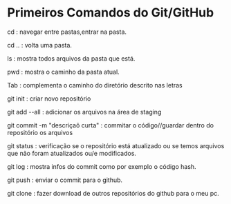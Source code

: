 # Primeiros Comandos do Git/GitHub

cd : navegar entre pastas,entrar na pasta.

cd .. : volta uma pasta.

ls : mostra todos arquivos da pasta que está.

pwd : mostra o caminho da pasta atual.

Tab : complementa o caminho do diretório descrito nas letras

git init : criar novo repositório

git add --all : adicionar os arquivos na área de staging

git commit -m "descriçaõ curta" : commitar o código//guardar dentro do repositório os arquivos 

git status : verificação se o repositório está atualizado ou se temos arquivos que não foram atualizados ou/e modificados.

git log : mostra infos do commit como por exemplo o código hash.

git push : enviar o commit para o github.

git clone : fazer download de outros repositórios do github para o meu pc. 
